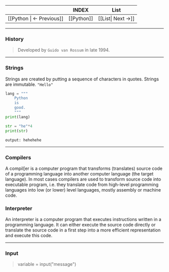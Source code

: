 
|                           |   INDEX    |        List        |
| :-----------------------: | :--------: | :----------------: |
| [[Python \| <- Previous]] | [[Python]] | [[List\| Next ->]] |

---

### History
> Developed by `Guido van Rossum` in late 1994.

---
### Strings
Strings are created by putting a sequence of characters in quotes.
Strings are immutable. `"Hello"`

```python
lang = """
	Python
	is
	good.
	"""
print(lang)
```

```python
str = "he"*4
print(str)
```
`output: hehehehe`

---

### Compilers
A compil[er is a computer program that transforms (translates) source code of a programming language into another computer language (the target language). 
In most cases compilers are used to transform source code into executable program, i.e. they translate code from high-level programming languages into low (or lower) level languages, mostly assembly or machine code.

### Interpreter
An interpreter is a computer program that executes instructions written in a programming language.
It can either execute the source code directly or translate the source code in a first step into a more efficient representation and execute this code.

---

### Input
> variable = input("message")

